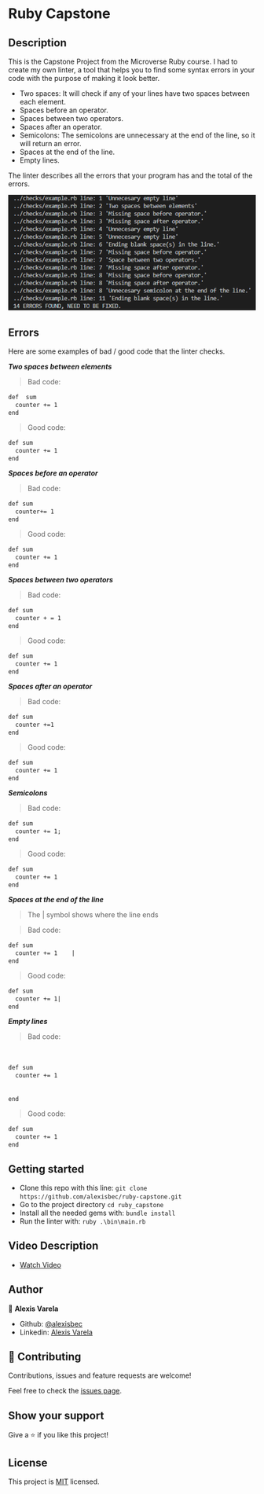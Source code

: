 # Ruby Capstone

## Description

This is the Capstone Project from the Microverse Ruby course. I had to create my own linter, a tool that helps you to find some syntax errors in your code with the purpose of making it look better.

- Two spaces: It will check if any of your lines have two spaces between each element.
- Spaces before an operator.
- Spaces between two operators.
- Spaces after an operator.
- Semicolons: The semicolons are unnecessary at the end of the line, so it will return an error.
- Spaces at the end of the line.
- Empty lines.

The linter describes all the errors that your program has and the total of the errors.

![screenshot](assets/output_screenshot.png)

## Errors

Here are some examples of bad / good code that the linter checks.

**_Two spaces between elements_**

> Bad code:

```
def  sum
  counter += 1
end
```

> Good code:

```
def sum
  counter += 1
end
```

**_Spaces before an operator_**

> Bad code:

```
def sum
  counter+= 1
end
```

> Good code:

```
def sum
  counter += 1
end
```

**_Spaces between two operators_**

> Bad code:

```
def sum
  counter + = 1
end
```

> Good code:

```
def sum
  counter += 1
end
```

**_Spaces after an operator_**

> Bad code:

```
def sum
  counter +=1
end
```

> Good code:

```
def sum
  counter += 1
end
```

**_Semicolons_**

> Bad code:

```
def sum
  counter += 1;
end
```

> Good code:

```
def sum
  counter += 1
end
```

**_Spaces at the end of the line_**
> The | symbol shows where the line ends

> Bad code:

```
def sum
  counter += 1    |
end
```

> Good code:

```
def sum
  counter += 1|
end
```

**_Empty lines_**

> Bad code:

```


def sum
  counter += 1


end
```

> Good code:

```
def sum
  counter += 1
end
```

## Getting started

- Clone this repo with this line: `git clone https://github.com/alexisbec/ruby-capstone.git`
- Go to the project directory `cd ruby_capstone`
- Install all the needed gems with: `bundle install`
- Run the linter with: `ruby .\bin\main.rb`

## Video Description

- [Watch Video](https://www.loom.com/share/08f8dc40954448a79a92219a2a3f39da)

## Author

👤 **Alexis Varela**

- Github: [@alexisbec](https://github.com/alexisbec)
- Linkedin: [Alexis Varela](www.linkedin.com/in/alexbec)


## 🤝 Contributing

Contributions, issues and feature requests are welcome!

Feel free to check the [issues page](https://github.com/alexisbec/ruby-capstone/issues).

## Show your support

Give a ⭐️ if you like this project!

## License

This project is [MIT](https://github.com/alexisbec/ruby-capstone/blob/feature/LICENSE) licensed.
